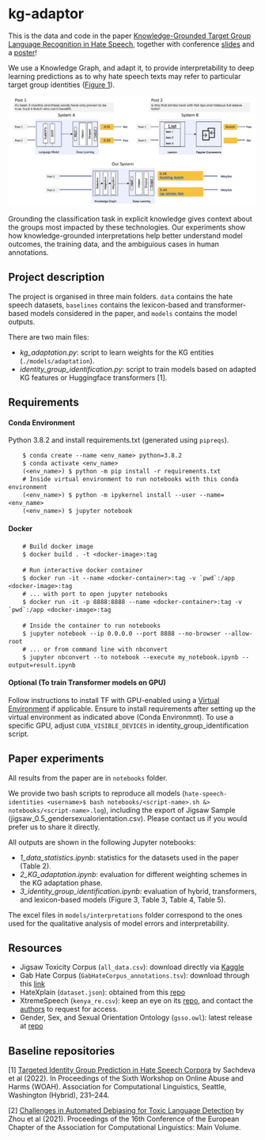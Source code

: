 # kg-adaptor

This is the data and code in the paper [Knowledge-Grounded Target Group Language Recognition in Hate Speech](https://ebooks.iospress.nl/volumearticle/64009), together with conference [slides](./supplemental_material/submission650_sem23.pdf) and a [poster](./supplemental_material/poster_sem23.pdf)!


We use a Knowledge Graph, and adapt it, to provide interpretability to deep learning predictions as to why hate speech texts may refer to particular target group identities ([Figure 1](./supplemental_material/Figure_1.pdf)).

<p align="center">
 <img src="supplemental_material/Figure_1.png" alt="drawing" width="800" class="center"/>
</p>

Grounding the classification task in explicit knowledge gives context about the groups most impacted by these technologies. Our experiments show how knowledge-grounded interpretations help better understand model outcomes, the training data, and the ambiguious cases in human annotations.

## Project description

The project is organised in three main folders. `data` contains the hate speech datasets, `baselines` contains the lexicon-based and transformer-based models 
considered in the paper, and `models` contains the model outputs.

There are two main files:
- *kg_adaptation.py*: script to learn weights for the KG entities (`./models/adaptation`).
- *identity_group_identification.py*: script to train models based on adapted KG features or Huggingface transformers [1].

## Requirements

#### Conda Environment
Python 3.8.2 and install requirements.txt (generated using `pipreqs`).
```commandline
    $ conda create --name <env_name> python=3.8.2
    $ conda activate <env_name>
    (<env_name>) $ python -m pip install -r requirements.txt
    # Inside virtual environment to run notebooks with this conda environment
    (<env_name>) $ python -m ipykernel install --user --name=<env_name>
    (<env_name>) $ jupyter notebook
```

#### Docker
```commandline
    # Build docker image
    $ docker build . -t <docker-image>:tag

    # Run interactive docker container
    $ docker run -it --name <docker-container>:tag -v `pwd`:/app <docker-image>:tag
    # ... with port to open jupyter notebooks
    $ docker run -it -p 8888:8888 --name <docker-container>:tag -v `pwd`:/app <docker-image>:tag

    # Inside the container to run notebooks
    $ jupyter notebook --ip 0.0.0.0 --port 8888 --no-browser --allow-root
    # ... or from command line with nbconvert
    $ jupyter nbconvert --to notebook --execute my_notebook.ipynb --output=result.ipynb
```
#### Optional (To train Transformer models on GPU)

Follow instructions to install TF with GPU-enabled using a [Virtual Environment](https://www.tensorflow.org/install/pip) if applicable. Ensure to install requirements after setting up the virtual environment as indicated above (Conda Environmnt). To use a specific GPU, adjust `CUDA_VISIBLE_DEVICES` in identity_group_identification script.

## Paper experiments

All results from the paper are in `notebooks` folder. 

We provide two bash scripts to reproduce all models (`hate-speech-identities <username>$ bash notebooks/<script-name>.sh &> notebooks/<script-name>.log`), including the export of Jigsaw Sample (jigsaw_0.5_gendersexualorientation.csv). Please contact us if you would prefer us to share it directly. 

All outputs are shown in the following Jupyter notebooks:
- *1_data_statistics.ipynb*: statistics for the datasets used in the paper (Table 2).
- *2_KG_adaptation.ipynb*: evaluation for different weighting schemes in the KG adaptation phase.
- *3_identity_group_identification.ipynb*: evaluation of hybrid, transformers, and lexicon-based models (Figure 3, Table 3, Table 4, Table 5).

The excel files in `models/interpretations` folder correspond to the ones used for the qualitative analysis of model errors and interpretability.

## Resources

- Jigsaw Toxicity Corpus (`all_data.csv`): download directly via [Kaggle](https://www.kaggle.com/c/jigsaw-unintended-bias-in-toxicity-classification/data?select=all_data.csv) 
- Gab Hate Corpus (`GabHateCorpus_annotations.tsv`): download through this [link](https://osf.io/edua3/)
- HateXplain (`dataset.json`): obtained from this [repo](https://github.com/hate-alert/HateXplain/tree/master/Data)
- XtremeSpeech (`kenya_re.csv`): keep an eye on its [repo](https://github.com/antmarakis/xtremespeech), and contact the [authors](mailto:antmarakis@cis.lmu.de) to request for access.
- Gender, Sex, and Sexual Orientation Ontology (`gsso.owl`): latest release at [repo](https://github.com/Superraptor/GSSO)

## Baseline repositories

[1] [Targeted Identity Group Prediction in Hate Speech Corpora](https://github.com/dlab-projects/hate_target) by Sachdeva et al (2022). In Proceedings of the Sixth Workshop on Online Abuse and Harms (WOAH). Association for Computational Linguistics, Seattle, Washington (Hybrid), 231–244.

[2] [Challenges in Automated Debiasing for Toxic Language Detection](https://github.com/XuhuiZhou/Toxic_Debias/tree/main/data) by Zhou et al (2021). Proceedings of the 16th Conference of the European Chapter of the Association for Computational Linguistics: Main Volume.



